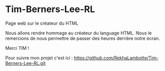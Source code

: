# Tim-Berners-Lee-RL
Page web sur le créateur du HTML

Nous allons rendre hommage au créateur du language HTML. Nous le remercions de nous permettre de passer des heures derrière notre écran. 

Merci TIM !

Pour suivre mon projet c'est ici : https://github.com/RekhaLambotte/Tim-Berners-Lee-RL.git
